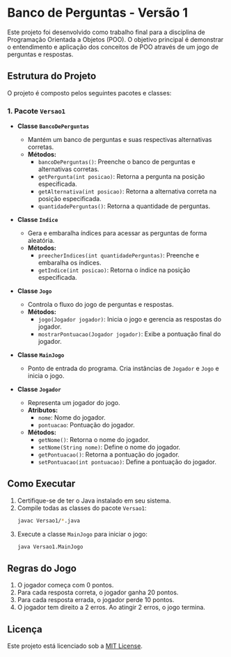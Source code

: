 # Banco de Perguntas - Versão 1

Este projeto foi desenvolvido como trabalho final para a disciplina de Programação Orientada a Objetos (POO). O objetivo principal é demonstrar o entendimento e aplicação dos conceitos de POO através de um jogo de perguntas e respostas.

## Estrutura do Projeto

O projeto é composto pelos seguintes pacotes e classes:

### 1. Pacote `Versao1`

- **Classe `BancoDePerguntas`**
  - Mantém um banco de perguntas e suas respectivas alternativas corretas.
  - **Métodos:**
    - `bancoDePerguntas()`: Preenche o banco de perguntas e alternativas corretas.
    - `getPergunta(int posicao)`: Retorna a pergunta na posição especificada.
    - `getAlternativa(int posicao)`: Retorna a alternativa correta na posição especificada.
    - `quantidadePerguntas()`: Retorna a quantidade de perguntas.

- **Classe `Indice`**
  - Gera e embaralha índices para acessar as perguntas de forma aleatória.
  - **Métodos:**
    - `preecherIndices(int quantidadePerguntas)`: Preenche e embaralha os índices.
    - `getIndice(int posicao)`: Retorna o índice na posição especificada.

- **Classe `Jogo`**
  - Controla o fluxo do jogo de perguntas e respostas.
  - **Métodos:**
    - `jogo(Jogador jogador)`: Inicia o jogo e gerencia as respostas do jogador.
    - `mostrarPontuacao(Jogador jogador)`: Exibe a pontuação final do jogador.

- **Classe `MainJogo`**
  - Ponto de entrada do programa. Cria instâncias de `Jogador` e `Jogo` e inicia o jogo.

- **Classe `Jogador`**
  - Representa um jogador do jogo.
  - **Atributos:**
    - `nome`: Nome do jogador.
    - `pontuacao`: Pontuação do jogador.
  - **Métodos:**
    - `getNome()`: Retorna o nome do jogador.
    - `setNome(String nome)`: Define o nome do jogador.
    - `getPontuacao()`: Retorna a pontuação do jogador.
    - `setPontuacao(int pontuacao)`: Define a pontuação do jogador.

## Como Executar

1. Certifique-se de ter o Java instalado em seu sistema.
2. Compile todas as classes do pacote `Versao1`:
    ```bash
    javac Versao1/*.java
    ```
3. Execute a classe `MainJogo` para iniciar o jogo:
    ```bash
    java Versao1.MainJogo
    ```

## Regras do Jogo

1. O jogador começa com 0 pontos.
2. Para cada resposta correta, o jogador ganha 20 pontos.
3. Para cada resposta errada, o jogador perde 10 pontos.
4. O jogador tem direito a 2 erros. Ao atingir 2 erros, o jogo termina.

## Licença

Este projeto está licenciado sob a [MIT License](LICENSE).
